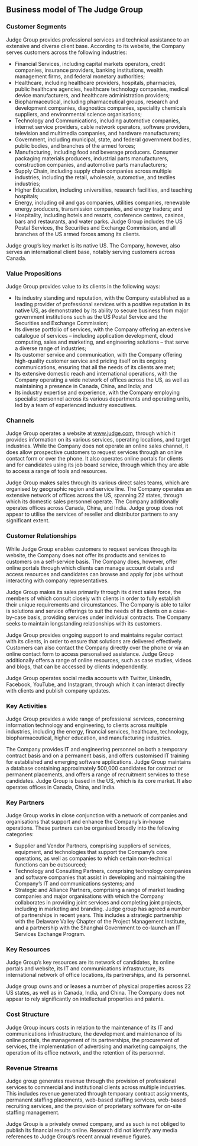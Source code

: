 Business model of The Judge Group
---------------------------------

 ### Customer Segments

 Judge Group provides professional services and technical assistance to an extensive and diverse client base. According to its website, the Company serves customers across the following industries:

  * Financial Services, including capital markets operators, credit companies, insurance providers, banking institutions, wealth management firms, and federal monetary authorities;
 * Healthcare, including healthcare providers, hospitals, pharmacies, public healthcare agencies, healthcare technology companies, medical device manufacturers, and healthcare administration providers;
 * Biopharmaceutical, including pharmaceutical groups, research and development companies, diagnostics companies, speciality chemicals suppliers, and environmental science organisations;
 * Technology and Communications, including automotive companies, internet service providers, cable network operators, software providers, television and multimedia companies, and hardware manufacturers;
 * Government, including municipal, state, and federal government bodies, public bodies, and branches of the armed forces;
 * Manufacturing, including food and beverage producers. Consumer packaging materials producers, industrial parts manufacturers, construction companies, and automotive parts manufacturers;
 * Supply Chain, including supply chain companies across multiple industries, including the retail, wholesale, automotive, and textiles industries;
 * Higher Education, including universities, research facilities, and teaching hospitals;
 * Energy, including oil and gas companies, utilities companies, renewable energy producers, transmission companies, and energy traders; and
 * Hospitality, including hotels and resorts, conference centres, casinos, bars and restaurants, and water parks.
  Judge Group includes the US Postal Services, the Securities and Exchange Commission, and all branches of the US armed forces among its clients.

 Judge group’s key market is its native US. The Company, however, also serves an international client base, notably serving customers across Canada.

 ### Value Propositions

 Judge Group provides value to its clients in the following ways:

  * Its industry standing and reputation, with the Company established as a leading provider of professional services with a positive reputation in its native US, as demonstrated by its ability to secure business from major government institutions such as the US Postal Service and the Securities and Exchange Commission;
 * Its diverse portfolio of services, with the Company offering an extensive catalogue of services – including application development, cloud computing, sales and marketing, and engineering solutions – that serve a diverse range of industries;
 * Its customer service and communication, with the Company offering high-quality customer service and priding itself on its ongoing communications, ensuring that all the needs of its clients are met;
 * Its extensive domestic reach and international operations, with the Company operating a wide network of offices across the US, as well as maintaining a presence in Canada, China, and India; and
 * Its industry expertise and experience, with the Company employing specialist personnel across its various departments and operating units, led by a team of experienced industry executives.
  ### Channels

 Judge Group operates a website at www.judge.com, through which it provides information on its various services, operating locations, and target industries. While the Company does not operate an online sales channel, it does allow prospective customers to request services through an online contact form or over the phone. It also operates online portals for clients and for candidates using its job board service, through which they are able to access a range of tools and resources.

 Judge Group makes sales through its various direct sales teams, which are organised by geographic region and service line. The Company operates an extensive network of offices across the US, spanning 22 states, through which its domestic sales personnel operate. The Company additionally operates offices across Canada, China, and India. Judge group does not appear to utilise the services of reseller and distributor partners to any significant extent.

 ### Customer Relationships

 While Judge Group enables customers to request services through its website, the Company does not offer its products and services to customers on a self-service basis. The Company does, however, offer online portals through which clients can manage account details and access resources and candidates can browse and apply for jobs without interacting with company representatives.

 Judge Group makes its sales primarily through its direct sales force, the members of which consult closely with clients in order to fully establish their unique requirements and circumstances. The Company is able to tailor is solutions and service offerings to suit the needs of its clients on a case-by-case basis, providing services under individual contracts. The Company seeks to maintain longstanding relationships with its customers.

 Judge Group provides ongoing support to and maintains regular contact with its clients, in order to ensure that solutions are delivered effectively. Customers can also contact the Company directly over the phone or via an online contact form to access personalised assistance. Judge Group additionally offers a range of online resources, such as case studies, videos and blogs, that can be accessed by clients independently.

 Judge Group operates social media accounts with Twitter, LinkedIn, Facebook, YouTube, and Instagram, through which it can interact directly with clients and publish company updates.

 ### Key Activities

 Judge Group provides a wide range of professional services, concerning information technology and engineering, to clients across multiple industries, including the energy, financial services, healthcare, technology, biopharmaceutical, higher education, and manufacturing industries.

 The Company provides IT and engineering personnel on both a temporary contract basis and on a permanent basis, and offers customised IT training for established and emerging software applications. Judge Group maintains a database containing approximately 500,000 candidates for contract or permanent placements, and offers a range of recruitment services to these candidates. Judge Group is based in the US, which is its core market. It also operates offices in Canada, China, and India.

 ### Key Partners

 Judge Group works in close conjunction with a network of companies and organisations that support and enhance the Company’s in-house operations. These partners can be organised broadly into the following categories:

  * Supplier and Vendor Partners, comprising suppliers of services, equipment, and technologies that support the Company’s core operations, as well as companies to which certain non-technical functions can be outsourced;
 * Technology and Consulting Partners, comprising technology companies and software companies that assist in developing and maintaining the Company’s IT and communications systems; and
 * Strategic and Alliance Partners, comprising a range of market leading companies and major organisations with which the Company collaborates in providing joint services and completing joint projects, including in marketing and branding.
  Judge group has agreed a number of partnerships in recent years. This includes a strategic partnership with the Delaware Valley Chapter of the Project Management Institute, and a partnership with the Shanghai Government to co-launch an IT Services Exchange Program.

 ### Key Resources

 Judge Group’s key resources are its network of candidates, its online portals and website, its IT and communications infrastructure, its international network of office locations, its partnerships, and its personnel.

 Judge group owns and or leases a number of physical properties across 22 US states, as well as in Canada, India, and China. The Company does not appear to rely significantly on intellectual properties and patents.

 ### Cost Structure

 Judge Group incurs costs in relation to the maintenance of its IT and communications infrastructure, the development and maintenance of its online portals, the management of its partnerships, the procurement of services, the implementation of advertising and marketing campaigns, the operation of its office network, and the retention of its personnel.

 ### Revenue Streams

 Judge group generates revenue through the provision of professional services to commercial and institutional clients across multiple industries. This includes revenue generated through temporary contract assignments, permanent staffing placements, web-based staffing services, web-based recruiting services, and the provision of proprietary software for on-site staffing management.

 Judge Group is a privately owned company, and as such is not obliged to publish its financial results online. Research did not identify any media references to Judge Group’s recent annual revenue figures.